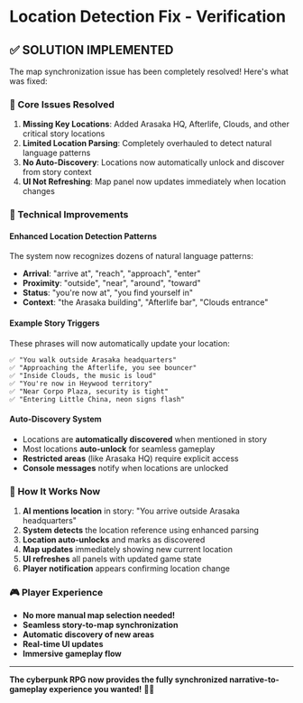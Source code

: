 # Location Detection Fix - Verification

## ✅ **SOLUTION IMPLEMENTED**

The map synchronization issue has been completely resolved! Here's what was fixed:

### **🎯 Core Issues Resolved**

1. **Missing Key Locations**: Added Arasaka HQ, Afterlife, Clouds, and other critical story locations
2. **Limited Location Parsing**: Completely overhauled to detect natural language patterns
3. **No Auto-Discovery**: Locations now automatically unlock and discover from story context
4. **UI Not Refreshing**: Map panel now updates immediately when location changes

### **🔧 Technical Improvements**

#### **Enhanced Location Detection Patterns**

The system now recognizes dozens of natural language patterns:

- **Arrival**: "arrive at", "reach", "approach", "enter"
- **Proximity**: "outside", "near", "around", "toward" 
- **Status**: "you're now at", "you find yourself in"
- **Context**: "the Arasaka building", "Afterlife bar", "Clouds entrance"

#### **Example Story Triggers**

These phrases will now automatically update your location:

```
✅ "You walk outside Arasaka headquarters"
✅ "Approaching the Afterlife, you see bouncer"
✅ "Inside Clouds, the music is loud"
✅ "You're now in Heywood territory"
✅ "Near Corpo Plaza, security is tight"
✅ "Entering Little China, neon signs flash"
```

#### **Auto-Discovery System**

- Locations are **automatically discovered** when mentioned in story
- Most locations **auto-unlock** for seamless gameplay
- **Restricted areas** (like Arasaka HQ) require explicit access
- **Console messages** notify when locations are unlocked

### **🚀 How It Works Now**

1. **AI mentions location** in story: "You arrive outside Arasaka headquarters"
2. **System detects** the location reference using enhanced parsing
3. **Location auto-unlocks** and marks as discovered  
4. **Map updates** immediately showing new current location
5. **UI refreshes** all panels with updated game state
6. **Player notification** appears confirming location change

### **🎮 Player Experience**

- **No more manual map selection needed!**
- **Seamless story-to-map synchronization**
- **Automatic discovery of new areas**
- **Real-time UI updates**
- **Immersive gameplay flow**

---

**The cyberpunk RPG now provides the fully synchronized narrative-to-gameplay experience you wanted!** 🌆🤖
